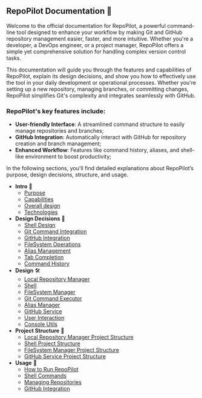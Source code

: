 ## RepoPilot Documentation 📘

Welcome to the official documentation for RepoPilot, a powerful command-line tool designed to enhance your workflow by making Git and GitHub repository management easier, faster, and more intuitive. Whether you're a developer, a DevOps engineer, 
or a project manager, RepoPilot offers a simple yet comprehensive solution for handling complex version control tasks.

This documentation will guide you through the features and capabilities of RepoPilot, explain its design decisions, and show you how to effectively use the tool in your daily development or operational processes. 
Whether you're setting up a new repository, managing branches, or committing changes, RepoPilot simplifies Git's complexity and integrates seamlessly with GitHub.

### RepoPilot's key features include:

- **User-friendly Interface**: A streamlined command structure to easily manage repositories and branches;
- **GitHub Integration**: Automatically interact with GitHub for repository creation and branch management;
- **Enhanced Workflow**: Features like command history, aliases, and shell-like environment to boost productivity;
  
In the following sections, you'll find detailed explanations about RepoPilot’s purpose, design decisions, structure, and usage.

* **Intro** 📜
    - [Purpose](Docs/intro-purpose.md)
    - [Capabilities](Docs/intro-capabilities.md)
    - [Overall design](Docs/intro-design.md)
    - [Technologies](Docs/intro-technologies.md)
* **Design Decisions** 🧩
    - [Shell Design](Docs/design-decision-service-architecture.md)
    - [Git Command Integration](Docs/design-decision-authentication-and-authorization.md)
    - [GitHub Integration](Docs/design-decision-reverse-proxy.md)
    - [FileSystem Operations](Docs/design-decision-messaging.md)
    - [Alias Management](Docs/design-decision-containerization.md)
    - [Tab Completion](Docs/design-decision-fault-handling.md)
    - [Command History](Docs/design-decision-data-storage.md)
* **Design** 🛠️
    - [Local Repository Manager](Docs/design-search-service.md)
    - [Shell](Docs/design-user-service.md)
    - [FileSystem Manager](Docs/design-topicarticle-service.md)
    - [Git Command Executor](Docs/design-privatehistory-service.md)
    - [Alias Manager](Docs/design-logcollection-service.md)
    - [GitHub Service](Docs/design-logcollection-service.md)
    - [User Interaction](Docs/design-logcollection-service.md)
    - [Console Utils](Docs/design-logcollection-service.md)
* **Project Structure** 📂
    - [Local Repository Manager Project Structure](Docs/project-structure-user-service.md)
    - [Shell Project Structure](Docs/project-structure-topic-article-service.md)
    - [FileSystem Manager Project Structure](Docs/project-structure-private-history-service.md)
    - [GitHub Service Project Structure](Docs/project-structure-public-history-service.md)
* **Usage** 🚀
   - [How to Run RepoPilot](Docs/usage-how-to-run.md)
   - [Shell Commands](Docs/usage-how-to-run.md)
   - [Managing Repositories](Docs/usage-how-to-run.md)
   - [GitHub Integration](Docs/usage-how-to-run.md)
